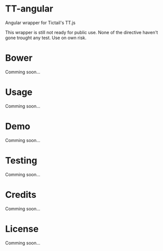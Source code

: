 TT-angular
==========

Angular wrapper for Tictail's TT.js

This wrapper is still not ready for public use.
None of the directive haven't gone trought any test.
Use on own risk.

Bower
==========

Comming soon...


Usage
==========

Comming soon...


Demo
==========

Comming soon...


Testing
==========

Comming soon...


Credits
==========

Comming soon...


License
==========

Comming soon...
